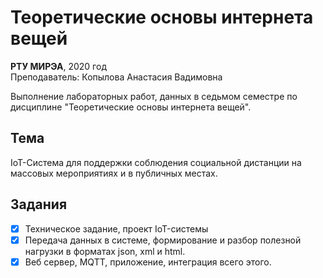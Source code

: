 # Теоретические основы интернета вещей

**РТУ МИРЭА**, 2020 год  
Преподаватель: Копылова Анастасия Вадимовна

Выполнение лабораторных работ, данных в седьмом семестре по дисциплине "Теоретические основы интернета вещей".

## Тема

IoT-Система для поддержки соблюдения социальной дистанции на массовых мероприятиях и в публичных местах.

## Задания

- [x] Техническое задание, проект IoT-системы
- [x] Передача данных в системе, формирование и разбор полезной нагрузки в форматах json, xml и html.
- [x] Веб сервер, MQTT, приложение, интеграция всего этого.
